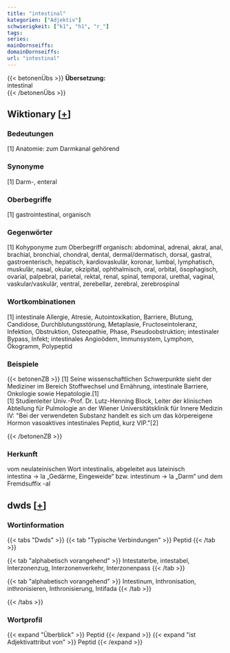 ```yaml
---
title: "intestinal"
kategorien: ["Adjektiv"]
schwierigkeit: ["k1", "h1", "r_"]
tags:
series:
mainDornseiffs:
domainDornseiffs:
url: "intestinal"
---
```


{{< betonenÜbs >}}
**Übersetzung:**  
intestinal  
{{< /betonenÜbs >}}

## Wiktionary [[+](https://de.wiktionary.org/wiki/intestinal)]

### Bedeutungen
[1] Anatomie: zum Darmkanal gehörend  

### Synonyme
[1] Darm-, enteral  

### Oberbegriffe
[1] gastrointestinal, organisch  

### Gegenwörter
[1] Kohyponyme zum Oberbegriff organisch: abdominal, adrenal, akral, anal, brachial, bronchial, chondral, dental, dermal/dermatisch, dorsal, gastral, gastroenterisch, hepatisch, kardiovaskulär, koronar, lumbal, lymphatisch, muskulär, nasal, okular, okzipital,  ophthalmisch, oral, orbital, ösophagisch, ovarial, palpebral, parietal, rektal, renal, spinal, temporal, urethal, vaginal, vaskular/vaskulär, ventral, zerebellar, zerebral, zerebrospinal  

### Wortkombinationen
[1] intestinale Allergie, Atresie, Autointoxikation, Barriere, Blutung, Candidose, Durchblutungsstörung, Metaplasie, Fructoseintoleranz, Infektion, Obstruktion, Osteopathie, Phase, Pseudoobstruktion; intestinaler Bypass, Infekt; intestinales Angioödem, Immunsystem, Lymphom, Ökogramm, Polypeptid  

### Beispiele
{{< betonenZB >}}
[1] Seine wissenschaftlichen Schwerpunkte sieht der Mediziner im Bereich Stoffwechsel und Ernährung, intestinale Barriere, Onkologie sowie Hepatologie.[1]  
[1] Studienleiter Univ.-Prof. Dr. Lutz-Henning Block, Leiter der klinischen Abteilung für Pulmologie an der Wiener Universitätsklinik für Innere Medizin IV: "Bei der verwendeten Substanz handelt es sich um das körpereigene Hormon vasoaktives intestinales Peptid, kurz VIP."[2]  

{{< /betonenZB >}}
### Herkunft
vom neulateinischen Wort intestinalis, abgeleitet aus lateinisch intestina → la „Gedärme, Eingeweide“ bzw. intestinum → la „Darm“ und dem Fremdsuffix -al  



## dwds [[+](https://www.dwds.de/wb/intestinal)]

### Wortinformation
{{< tabs "Dwds" >}}
{{< tab "Typische Verbindungen" >}}
Peptid
{{< /tab >}}

{{< tab "alphabetisch vorangehend" >}}
Intestaterbe, intestabel, Interzonenzug, Interzonenverkehr, Interzonenpass
{{< /tab >}}

{{< tab "alphabetisch vorangehend" >}}
Intestinum, Inthronisation, inthronisieren, Inthronisierung, Intifada
{{< /tab >}}

{{< /tabs >}}

### Wortprofil
{{< expand "Überblick" >}} Peptid {{< /expand >}}
{{< expand "ist Adjektivattribut von" >}} Peptid {{< /expand >}}

